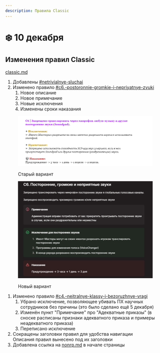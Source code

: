 ```yaml
---
description: Правила Classic
---
```


# ❄️ 10 декабря

## Изменения правил Classic

[classic.md](../../rules/classic.md "mention")

1. Добавлены [#netrivialnye-sluchai](../../rules/classic.md#netrivialnye-sluchai "mention")
2. Изменено правило [#c6.-postoronnie-gromkie-i-nepriyatnye-zvuki](../../rules/classic.md#c6.-postoronnie-gromkie-i-nepriyatnye-zvuki "mention")
   1. Новое описание
   2. Новое примечание
   3. Новые исключения
   4. Изменены сроки наказания

<figure><img src="../../.gitbook/assets/image (2) (1) (1).png" alt=""><figcaption><p>Старый вариант</p></figcaption></figure>

<figure><img src="../../.gitbook/assets/image (2) (1) (1) (1).png" alt=""><figcaption><p>Новый вариант</p></figcaption></figure>

1. Изменено правило [#c4.-neitralnye-klassy-i-bezoruzhnye-vragi](../../rules/classic.md#c4.-neitralnye-klassy-i-bezoruzhnye-vragi "mention")
   1. Убрано исключение, позволяющее убивать ПХ научных сотрудников без причины (это было сделано ещё 5 декабря)
   2. Изменён пункт "Примечание" про "Адекватные приказы" (в сноске расписаны признаки адекватного приказа и примеры неадекватного приказа)
   3. Переписано исключение
2. Сокращены заголовки правил для удобства навигации\
   Описания правил вынесено под их заголовки
3. Добавлена ссылка на [nonrp.md](../../rules/nonrp.md "mention") в начале страницы
